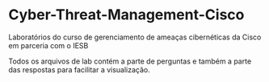 # Cyber-Threat-Management-Cisco

Laboratórios do curso de gerenciamento de ameaças cibernéticas da Cisco em parceria com o IESB

Todos os arquivos de lab contém a parte de perguntas e também a parte das respostas para facilitar a visualização. 
